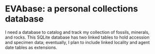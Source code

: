 # EVAbase: a personal collections database
I need a database to catalog and track my collection of fossils, minerals, and rocks. This SQLite database has two linked tables to hold accession and specimen data; eventually, I plan to include linked locality and agent date tables as extensions. 
